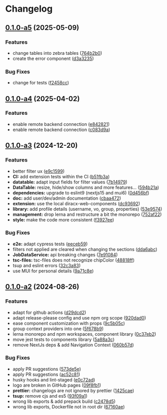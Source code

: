 # Changelog

## [0.1.0-a5](https://github.com/DIRACGrid/diracx-web/compare/v0.1.0-a4...v0.1.0-a5) (2025-05-09)


### Features

* change tables into zebra tables ([764b2b0](https://github.com/DIRACGrid/diracx-web/commit/764b2b055bf45004ca52e5765be35ebc64a1ae0c))
* create the  error component ([d3a3235](https://github.com/DIRACGrid/diracx-web/commit/d3a32355989eed0a104a9d2435f89b682b9cc686))


### Bug Fixes

* change for tests ([f2458cc](https://github.com/DIRACGrid/diracx-web/commit/f2458cc304cebae27999955ae6e192d2d8025efa))

## [0.1.0-a4](https://github.com/DIRACGrid/diracx-web/compare/v0.1.0-a3...v0.1.0-a4) (2025-04-02)


### Features

* enable remote backend connection ([e842821](https://github.com/DIRACGrid/diracx-web/commit/e842821260917a88fd569679cd578179d65794e3))
* enable remote backend connection ([c083d9a](https://github.com/DIRACGrid/diracx-web/commit/c083d9aeca398295860f9212b0401fbe73172ae2))

## [0.1.0-a3](https://github.com/DIRACGrid/diracx-web/compare/v0.1.0-a2...v0.1.0-a3) (2024-12-20)


### Features

* better filter ux ([e9c1599](https://github.com/DIRACGrid/diracx-web/commit/e9c1599511aa492b11afd7fa887180272d548598))
* **CI:** add extension tests within the CI ([b51fb3a](https://github.com/DIRACGrid/diracx-web/commit/b51fb3a403fa451f85a271cb23baaa69f16bb0eb))
* **datatable:** adapt input fields for filter values ([7b14979](https://github.com/DIRACGrid/diracx-web/commit/7b149798a68beff9873f4961ec1cbdc35e4bf21d))
* **DataTable:** resize, hide/show columns and more features... ([594b21a](https://github.com/DIRACGrid/diracx-web/commit/594b21ab92f3f859789c583b4442f9ce4c2bd325))
* **dependencies:** upgrade to eslint9 (nextjs15 and mui6) ([0d456bf](https://github.com/DIRACGrid/diracx-web/commit/0d456bf512dc64e82a4efc66842205fdf04f1711))
* **doc:** add user/dev/admin documentation ([cbaa472](https://github.com/DIRACGrid/diracx-web/commit/cbaa4729fcccdc81f48ca8c57466de559cd88b7f))
* **extension:** use the local diracx-web-components ([dc93692](https://github.com/DIRACGrid/diracx-web/commit/dc936920f9e49a13e02060d796f6ab152be37126))
* **library:** add profile details (username, vo, group, properties) ([53e9574](https://github.com/DIRACGrid/diracx-web/commit/53e9574242339480df9000a0a69c0e0e3ff44ec2))
* **management:** drop lerna and restructure a bit the monorepo ([752af22](https://github.com/DIRACGrid/diracx-web/commit/752af227b2ad0a55208d600c2a7025fff6ed7ade))
* **style:** make the code more consistent ([f3927ee](https://github.com/DIRACGrid/diracx-web/commit/f3927ee87a100f482e7cf93ce8b82e390c96e7fb))


### Bug Fixes

* **e2e:** adapt cypress tests ([eeceb59](https://github.com/DIRACGrid/diracx-web/commit/eeceb59cd6cee1a772c92fcead48e229f67996c1))
* filters not applied are cleared when changing the sections ([dda6abc](https://github.com/DIRACGrid/diracx-web/commit/dda6abc080d8ed70478165a4565cb7c7ebe8e117))
* **JobDataService:** api breaking changes ([7e91084](https://github.com/DIRACGrid/diracx-web/commit/7e91084d77f1a8f33d6943c431fa23faeb31b3e1))
* **tsc-files:** tsc-files does not recognize chipColor ([48818ff](https://github.com/DIRACGrid/diracx-web/commit/48818ffaf5c689edf4e420820c39cd9a03257038))
* tsup and eslint errors ([32c3a83](https://github.com/DIRACGrid/diracx-web/commit/32c3a8343aef76ab079be9a2f341bc75249ddd32))
* use MUI for personal details ([9a71c8e](https://github.com/DIRACGrid/diracx-web/commit/9a71c8e93543e593d625b715d5a99600ff4235fc))

## [0.1.0-a2](https://github.com/DIRACGrid/diracx-web/compare/v0.1.0-a1...v0.1.0-a2) (2024-08-26)


### Features

* adapt for github actions ([d29dcd2](https://github.com/DIRACGrid/diracx-web/commit/d29dcd25db8db0772005d73ae70347e6addb4a47))
* adapt release-please config and use npm org scope ([920dad0](https://github.com/DIRACGrid/diracx-web/commit/920dad0e936f748a743c659f83356893ba37fb6c))
* ease component customization with props ([9c5b05c](https://github.com/DIRACGrid/diracx-web/commit/9c5b05cbea042a0cd66881262a079bf0fe123464))
* group context providers into one ([5f678b9](https://github.com/DIRACGrid/diracx-web/commit/5f678b97c47ff4b4f72729c6bcec83b0b6257eb9))
* lerna monorepo and npm workspaces, component library ([0c37eb2](https://github.com/DIRACGrid/diracx-web/commit/0c37eb20cd3957fcabbf787dcd93be5cf4221f22))
* move jest tests to components library ([5a88a3c](https://github.com/DIRACGrid/diracx-web/commit/5a88a3ce9590b1173c34b043a04a9d403f71ed9d))
* remove NextJs deps & add Navigation Context ([060b57d](https://github.com/DIRACGrid/diracx-web/commit/060b57d86290162f7079271c3ea8f8abdf63d211))


### Bug Fixes

* apply PR suggestions ([573de5e](https://github.com/DIRACGrid/diracx-web/commit/573de5e3278b5561d6b6a3770c51161931ec3320))
* apply PR suggestions ([ac52c81](https://github.com/DIRACGrid/diracx-web/commit/ac52c81d84347b79c5c161d418dc10dcb9d02df7))
* husky hooks and lint-staged ([e0c72ad](https://github.com/DIRACGrid/diracx-web/commit/e0c72adbc1d523d06c101e9f8818e7bcfc882faa))
* logo are broken in GitHub pages ([09f8fb1](https://github.com/DIRACGrid/diracx-web/commit/09f8fb11f0ad65979940aa5a71d34b3bd41ad7cf))
* **prettier:** changelogs are not ignored by prettier ([1425cae](https://github.com/DIRACGrid/diracx-web/commit/1425caefecfec6c4a76788247e57175a8e5cbc3f))
* **tsup:** remove cjs and es5 ([93f09a1](https://github.com/DIRACGrid/diracx-web/commit/93f09a1023f91239a5e5a8d969ceb5f7b9a6aa54))
* wrong lib exports & add prepack build ([c2478d5](https://github.com/DIRACGrid/diracx-web/commit/c2478d5d1f08bc771b60c01904a505e9f0feaab9))
* wrong lib exports, Dockerfile not in root dir ([67160ae](https://github.com/DIRACGrid/diracx-web/commit/67160ae51908c9bfae2ce953767251a29ba7457e))
